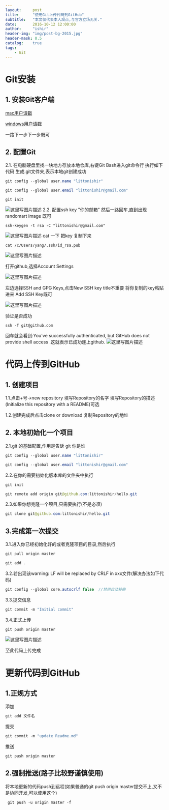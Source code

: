 ```yaml
---
layout:     post
title:      "使用Git上传代码到GitHub"
subtitle:   "本文仅代表本人观点,与官方立场无关."
date:       2016-10-12 12:00:00
author:     "ishir"
header-img: "img/post-bg-2015.jpg"
header-mask: 0.5
catalog:    true
tags:
    - Git
---
```


# Git安装

## 1. 安装Git客户端

[mac用户请戳](http://code.google.com/p/tortoisegit)

[windows用户请戳](http://msysgit.github.com/)

一路下一步下一步既可

## 2. 配置Git

2.1. 在电脑硬盘里找一块地方存放本地仓库,右键Git Bash进入git命令行
执行如下代码 生成.git文件夹,表示本地git创建成功
```java
git config --global user.name "littonishir"
```
```java
git config --global user.email "littonishir@gmail.com"
```
```git
git init
```
![这里写图片描述](http://upload-images.jianshu.io/upload_images/1074123-30d08f8de3f3b8a7?imageMogr2/auto-orient/strip%7CimageView2/2/w/1240)
2.2. 配置ssh key
"你的邮箱" 然后一路回车,直到出现randomart image 既可
```git
ssh-keygen -t rsa -C "littonishir@gmail.com"
```
![这里写图片描述](http://upload-images.jianshu.io/upload_images/1074123-d08e12b84430816f?imageMogr2/auto-orient/strip%7CimageView2/2/w/1240)
cat 一下  把key 复制下来
```git
cat /c/Users/yang/.ssh/id_rsa.pub
```
![这里写图片描述](http://upload-images.jianshu.io/upload_images/1074123-cf5e6f791b528825?imageMogr2/auto-orient/strip%7CimageView2/2/w/1240)

打开github,选择Account Settings

![这里写图片描述](http://upload-images.jianshu.io/upload_images/1074123-b34f5e5518bb0a49?imageMogr2/auto-orient/strip%7CimageView2/2/w/1240)

左边选择SSH and GPG Keys,点击New SSH key title不重要 将你复制的key粘贴进来 Add SSH Key既可

![这里写图片描述](http://upload-images.jianshu.io/upload_images/1074123-e70dbb41f26e5a97?imageMogr2/auto-orient/strip%7CimageView2/2/w/1240)

验证是否成功
```git
ssh -T git@github.com
```
回车就会看到:You've successfully authenticated, but GitHub does not provide shell access .这就表示已成功连上github.
![这里写图片描述](http://upload-images.jianshu.io/upload_images/1074123-b34f448a955a196e?imageMogr2/auto-orient/strip%7CimageView2/2/w/1240)

# 代码上传到GitHub

## 1. 创建项目

1.1.点击+号->new repository 填写Repository的名字 填写Repository的描述 (Initialize this repository with a README)可选

1.2.创建完成后点击clone or download 复制Repository的地址

## 2. 本地初始化一个项目
2.1.git 的基础配置,作用是告诉 git 你是谁

```java
git config --global user.name "littonishir"
```

```java
git config --global user.email "littonishir@gmail.com"
```
2.2.在你的需要初始化版本库的文件夹中执行

```java
git init
```

```java
git remote add origin git@github.com:littonishir/hello.git
```
2.3.如果你想克隆一个项目,只需要执行(不是必须)

```java
git clone git@github.com:littonishir/hello.git
```
## 3.完成第一次提交
3.1.进入你已经初始化好的或者克隆项目的目录,然后执行

```java
git pull origin master
```

```java
git add .
```
3.2.若出现该warning: LF will be replaced by CRLF in xxx文件(解决办法如下代码)

```java
git config --global core.autocrlf false  //禁用自动转换
```
3.3.提交信息

```java
git commit -m "Initial commit"
```
3.4.正式上传

```java
git push origin master
```
![这里写图片描述](http://upload-images.jianshu.io/upload_images/1074123-e739b022a292bd2c?imageMogr2/auto-orient/strip%7CimageView2/2/w/1240)

至此代码上传完成

# 更新代码到GitHub

## 1.正规方式
添加

```java
git add 文件名
```
提交
```java
git commit -m "update Readme.md"
```
推送
```java
git push origin master
```

## 2.强制推送(路子比较野谨慎使用)
将本地更新的代码push到远程(如果普通的git push origin master提交不上,又不是协同开发,可以使用这个)
```java
 git push -u origin master -f
```
